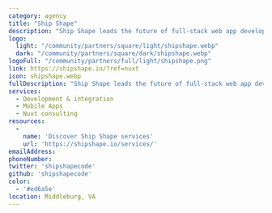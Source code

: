 ```yaml
---
category: agency
title: "Ship Shape"
description: "Ship Shape leads the future of full-stack web app development. Our clients work with us because they are a one-stop boutique firm with over 25+ years combined experience - from full-stack engineering, to front-end to back-end design and more."
logo:
  light: "/community/partners/square/light/shipshape.webp"
  dark: "/community/partners/square/dark/shipshape.webp"
logoFull: "/community/partners/full/light/shipshape.png"
link: https://shipshape.io/?ref=nuxt
icon: shipshape.webp
fullDescription: "Ship Shape leads the future of full-stack web app development. Our clients work with us because we are a one-stop boutique firm with over 25+ years combined experience - from full-stack engineering, to front-end to back-end design and more. When you bring your idea to us, it's smooth sailing."
services:
  - Development & integration
  - Mobile Apps
  - Nuxt consulting
resources:
  -
    name: 'Discover Ship Shape services'
    url: 'https://shipshape.io/services/'
emailAddress:
phoneNumber:
twitter: 'shipshapecode'
github: 'shipshapecode'
color:
  - '#ed6a5e'
location: Middleburg, VA
---
```

